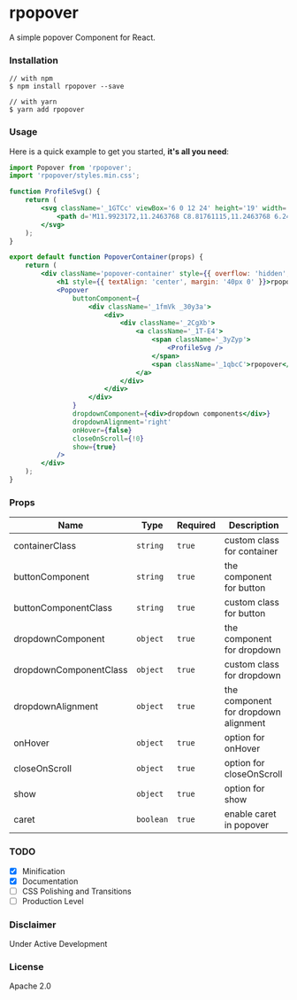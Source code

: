 # rpopover

A simple popover Component for React.

### Installation

```
// with npm
$ npm install rpopover --save

// with yarn
$ yarn add rpopover
```

### Usage

Here is a quick example to get you started, **it's all you need**:

```jsx
import Popover from 'rpopover';
import 'rpopover/styles.min.css';

function ProfileSvg() {
	return (
		<svg className='_1GTCc' viewBox='6 0 12 24' height='19' width='18' fill='#686b78'>
			<path d='M11.9923172,11.2463768 C8.81761115,11.2463768 6.24400341,8.72878961 6.24400341,5.62318841 C6.24400341,2.5175872 8.81761115,0 11.9923172,0 C15.1670232,0 17.740631,2.5175872 17.740631,5.62318841 C17.740631,8.72878961 15.1670232,11.2463768 11.9923172,11.2463768 Z M11.9923172,9.27536232 C14.0542397,9.27536232 15.7257581,7.64022836 15.7257581,5.62318841 C15.7257581,3.60614845 14.0542397,1.97101449 11.9923172,1.97101449 C9.93039471,1.97101449 8.25887628,3.60614845 8.25887628,5.62318841 C8.25887628,7.64022836 9.93039471,9.27536232 11.9923172,9.27536232 Z M24,24 L0,24 L1.21786143,19.7101449 L2.38352552,15.6939891 C2.85911209,14.0398226 4.59284263,12.7536232 6.3530098,12.7536232 L17.6316246,12.7536232 C19.3874139,12.7536232 21.1256928,14.0404157 21.6011089,15.6939891 L22.9903494,20.5259906 C23.0204168,20.63057 23.0450458,20.7352884 23.0641579,20.8398867 L24,24 Z M21.1127477,21.3339312 L21.0851024,21.2122487 C21.0772161,21.1630075 21.0658093,21.1120821 21.0507301,21.0596341 L19.6614896,16.2276325 C19.4305871,15.4245164 18.4851476,14.7246377 17.6316246,14.7246377 L6.3530098,14.7246377 C5.4959645,14.7246377 4.55444948,15.4231177 4.32314478,16.2276325 L2.75521062,21.6811594 L2.65068631,22.0289855 L21.3185825,22.0289855 L21.1127477,21.3339312 Z' />
		</svg>
	);
}

export default function PopoverContainer(props) {
	return (
		<div className='popover-container' style={{ overflow: 'hidden', height: '400px' }}>
			<h1 style={{ textAlign: 'center', margin: '40px 0' }}>rpopover</h1>
			<Popover
				buttonComponent={
					<div className='_1fmVk _30y3a'>
						<div>
							<div className='_2CgXb'>
								<a className='_1T-E4'>
									<span className='_3yZyp'>
										<ProfileSvg />
									</span>
									<span className='_1qbcC'>rpopover</span>
								</a>
							</div>
						</div>
					</div>
				}
				dropdownComponent={<div>dropdown components</div>}
				dropdownAlignment='right'
				onHover={false}
				closeOnScroll={!0}
				show={true}
			/>
		</div>
	);
}
```

### Props

| Name                   | Type      | Required | Description                          |
| ---------------------- | --------- | -------- | ------------------------------------ |
| containerClass         | `string`  | `true`   | custom class for container           |
| buttonComponent        | `string`  | `true`   | the component for button             |
| buttonComponentClass   | `string`  | `true`   | custom class for button              |
| dropdownComponent      | `object`  | `true`   | the component for dropdown           |
| dropdownComponentClass | `object`  | `true`   | custom class for dropdown            |
| dropdownAlignment      | `object`  | `true`   | the component for dropdown alignment |
| onHover                | `object`  | `true`   | option for onHover                   |
| closeOnScroll          | `object`  | `true`   | option for closeOnScroll             |
| show                   | `object`  | `true`   | option for show                      |
| caret                  | `boolean` | `true`   | enable caret in popover              |

### TODO

-   [x] Minification
-   [x] Documentation
-   [ ] CSS Polishing and Transitions
-   [ ] Production Level

### Disclaimer

Under Active Development

### License

Apache 2.0
